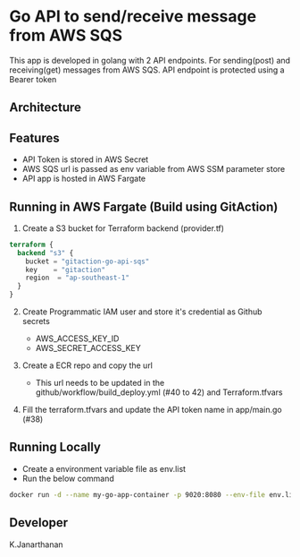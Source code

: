 # Go API to send/receive message from AWS SQS
This app is developed in golang with 2 API endpoints. For sending(post) and receiving(get) messages from AWS SQS. API endpoint is protected using a Bearer token

## Architecture

## Features
* API Token is stored in AWS Secret
* AWS SQS url is passed as env variable from AWS SSM parameter store
* API app is hosted in AWS Fargate

## Running in AWS Fargate (Build using GitAction)
1. Create a S3 bucket for Terraform backend (provider.tf)
```terraform
terraform {
  backend "s3" {
    bucket = "gitaction-go-api-sqs"
    key    = "gitaction"
    region  = "ap-southeast-1"
  }
}
```

2. Create Programmatic IAM user and store it's credential as Github secrets
    * AWS_ACCESS_KEY_ID
    * AWS_SECRET_ACCESS_KEY

3. Create a ECR repo and copy the url
    * This url needs to be updated in the github/workflow/build_deploy.yml (#40 to 42) and Terraform.tfvars

4. Fill the terraform.tfvars and update the API token name in app/main.go (#38)

## Running Locally 
* Create a environment variable file as env.list
* Run the below command
``` bash
docker run -d --name my-go-app-container -p 9020:8080 --env-file env.list my-go-app
```

## Developer
K.Janarthanan